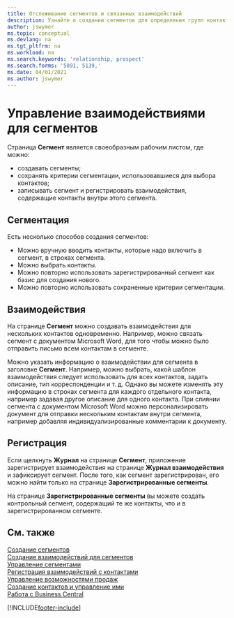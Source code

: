 ```yaml
---
title: Отслеживание сегментов и связанных взаимодействий
description: Узнайте о создании сегментов для определения групп контактов и определения взаимодействий для сегментов.
author: jswymer
ms.topic: conceptual
ms.devlang: na
ms.tgt_pltfrm: na
ms.workload: na
ms.search.keywords: 'relationship, prospect'
ms.search.forms: '5091, 5139,'
ms.date: 04/01/2021
ms.author: jswymer
---
```

# <a name="manage-interactions-for-segments" />Управление взаимодействиями для сегментов
Страница **Сегмент** является своеобразным рабочим листом, где можно:

* создавать сегменты;
* сохранять критерии сегментации, использовавшиеся для выбора контактов;
* записывать сегмент и регистрировать взаимодействия, содержащие контакты внутри этого сегмента.

## <a name="segmenting" />Сегментация
Есть несколько способов создания сегментов:

* Можно вручную вводить контакты, которые надо включить в сегмент, в строках сегмента.
* Можно выбрать контакты.
* Можно повторно использовать зарегистрированный сегмент как базис для создания нового.
* Можно повторно использовать сохраненные критерии сегментации.

## <a name="interactions" />Взаимодействия
На странице **Сегмент** можно создавать взаимодействия для нескольких контактов одновременно. Например, можно связать сегмент с документом Microsoft Word, для того чтобы можно было отправить письмо всем контактам в сегменте.

Можно указать информацию о взаимодействии для сегмента в заголовке **Сегмент**. Например, можно выбрать, какой шаблон взаимодействия следует использовать для всех контактов, задать описание, тип корреспонденции и т. д. Однако вы можете изменять эту информацию в строках сегмента для каждого отдельного контакта, например задавая другое описание для одного контакта. При слиянии сегмента с документом Microsoft Word можно персонализировать документ для отправки нескольким контактам внутри сегмента, например добавляя индивидуализированные комментарии к документу.

## <a name="logging" />Регистрация
Если щелкнуть **Журнал** на странице **Сегмент**, приложение зарегистрирует взаимодействия на странице **Журнал взаимодействия** и зафиксирует сегмент. После того, как сегмент зарегистрирован, его можно найти только на странице **Зарегистрированные сегменты**.

На странице **Зарегистрированные сегменты** вы можете создать контрольный сегмент, содержащий те же контакты, что и в зарегистрированном сегменте.

## <a name="see-also" />См. также
[Создание сегментов](marketing-how-create-segment.md)  
[Создание взаимодействий для сегментов](marketing-how-create-interactions.md)  
[Управление сегментами](marketing-segments.md)  
[Регистрация взаимодействий с контактами](marketing-interactions.md)  
[Управление возможностями продаж](marketing-manage-sales-opportunities.md)  
[Создание контактов и управление ими](marketing-contacts.md)  
[Работа с Business Central](ui-work-product.md)


[!INCLUDE[footer-include](includes/footer-banner.md)]
